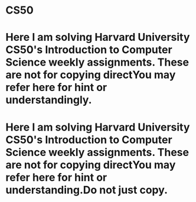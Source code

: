 # CS50
# Here I am solving Harvard University CS50's Introduction to Computer Science weekly assignments. These are not for copying directYou may refer here for hint or understandingly.
# Here I am solving Harvard University CS50's Introduction to Computer Science weekly assignments. These are not for copying directYou may refer here for hint or understanding.Do not just copy.
